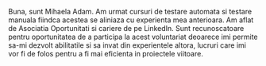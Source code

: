 Buna, sunt Mihaela Adam. Am urmat cursuri de testare automata si testare manuala fiindca acestea se aliniaza cu experienta mea anterioara.
Am aflat de Asociatia Oportunitati si cariere de pe LinkedIn.
Sunt recunoscatoare pentru oportunitatea de a participa la acest voluntariat deoarece imi permite sa-mi dezvolt abilitatile si sa invat din experientele altora, lucruri care imi vor fi de folos pentru a fi mai eficienta in proiectele viitoare.
